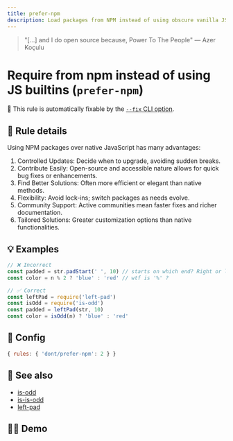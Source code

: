 ```yaml
---
title: prefer-npm
description: Load packages from NPM instead of using obscure vanilla JS
---
```


<script setup lang="ts">
import CodeEditor from '../../.vitepress/theme/components/code-editor.vue';
import {ruleName, presetConfigs, initialText} from '../../src/sample-code/prefer-npm.js';
</script>

> "[…] and I do open source because, Power To The People" — Azer Koçulu

# Require from npm instead of using JS builtins (`prefer-npm`)

🔧 This rule is automatically fixable by the
[`--fix` CLI option](https://eslint.org/docs/latest/user-guide/command-line-interface#--fix).

<!-- end auto-generated rule header -->

## 📖 Rule details

Using NPM packages over native JavaScript has many advantages:

1. Controlled Updates: Decide when to upgrade, avoiding sudden breaks.
2. Contribute Easily: Open-source and accessible nature allows for quick bug
   fixes or enhancements.
3. Find Better Solutions: Often more efficient or elegant than native methods.
4. Flexibility: Avoid lock-ins; switch packages as needs evolve.
5. Community Support: Active communities mean faster fixes and richer
   documentation.
6. Tailored Solutions: Greater customization options than native
   functionalities.

## 💡 Examples

```js
// ❌ Incorrect
const padded = str.padStart(' ', 10) // starts on which end? Right or left?
const color = n % 2 ? 'blue' : 'red' // wtf is '%' ?

// ✅ Correct
const leftPad = require('left-pad')
const isOdd = require('is-odd')
const padded = leftPad(str, 10)
const color = isOdd(n) ? 'blue' : 'red'
```

## 🔧 Config

```js
{ rules: { 'dont/prefer-npm': 2 } }
```

## 🔗 See also

- [is-odd](https://www.npmjs.com/package/is-odd)
- [is-is-odd](https://www.npmjs.com/package/is-is-odd)
- [left-pad](https://www.npmjs.com/package/left-pad)

## 🧑‍💻 Demo

<CodeEditor :rule="ruleName" :text="initialText" :presetConfigs="presetConfigs" />
